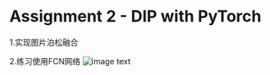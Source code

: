 # Assignment 2 - DIP with PyTorch

1.实现图片泊松融合











2.练习使用FCN网络
![image text](https://github.com/bigsharkkkk/2024DIP-hw/blob/main/02_DIPWithPytorch/训练结果/result1.png) 
